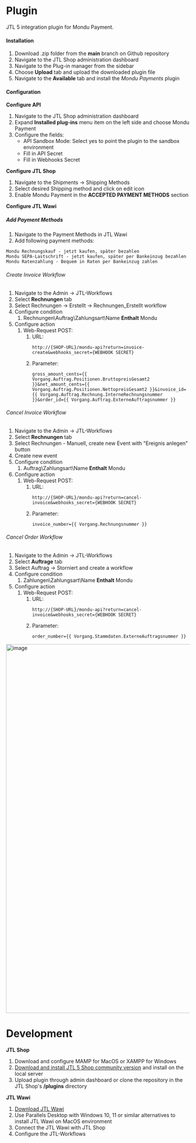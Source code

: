 # Plugin

JTL 5 integration plugin for Mondu Payment.

#### Installation

1. Download .zip folder from the **main** branch on Github repository
2. Navigate to the JTL Shop administration dashboard
3. Navigate to the Plug-in manager from the sidebar
4. Choose **Upload** tab and upload the downloaded plugin file
5. Navigate to the **Available** tab and install the *Mondu Payments* plugin

#### Configuration

**Configure API**

1. Navigate to the JTL Shop administration dashboard
2. Expand **Installed plug-ins** menu item on the left side and choose Mondu Payment
3. Configure the fields:
   * API Sandbox Mode: Select yes to point the plugin to the sandbox environment
   * Fill in API Secret
   * Fill in Webhooks Secret

**Configure JTL Shop**

1. Navigate to the Shipments -> Shipping Methods
2. Select desired Shipping method and click on edit icon
3. Enable Mondu Payment in the **ACCEPTED PAYMENT METHODS** section

**Configure JTL Wawi**

##### Add Payment Methods
1. Navigate to the Payment Methods in JTL Wawi
2. Add following payment methods:
```
Mondu Rechnungskauf - jetzt kaufen, später bezahlen
Mondu SEPA-Lastschrift - jetzt kaufen, später per Bankeinzug bezahlen
Mondu Ratenzahlung - Bequem in Raten per Bankeinzug zahlen
```

###### Create Invoice Workflow

1. Navigate to the Admin -> JTL-Workflows
2. Select **Rechnungen** tab
3. Select Rechnungen -> Erstellt -> Rechnungen_Erstellt workflow
4. Configure condition
   1. Rechnungen\Auftrag\Zahlungsart\Name **Enthalt** Mondu
5. Configure action
   1. Web-Request POST:
      1. URL:
         ```
         http://{SHOP-URL}/mondu-api?return=invoice-create&webhooks_secret={WEBHOOK SECRET}
         ```
      2. Parameter:
         ```
         gross_amount_cents={{ Vorgang.Auftrag.Positionen.BruttopreisGesamt2 }}&net_amount_cents={{ Vorgang.Auftrag.Positionen.NettopreisGesamt2 }}&invoice_id={{ Vorgang.Auftrag.Rechnung.InterneRechnungsnummer }}&order_id={{ Vorgang.Auftrag.ExterneAuftragsnummer }}
         ```

###### Cancel Invoice Workflow

1. Navigate to the Admin -> JTL-Workflows
2. Select **Rechnungen** tab
3. Select Rechnungen - Manuell, create new Event with "Ereignis anlegen" button
4. Create new event
5. Configure condition
   1. Auftrag\Zahlungsart\Name **Enthalt** Mondu
6. Configure action
   1. Web-Request POST:
      1. URL:
         ```
         http://{SHOP-URL}/mondu-api?return=cancel-invoice&webhooks_secret={WEBHOOK SECRET}
         ```
      2. Parameter:
         ```
         invoice_number={{ Vorgang.Rechnungsnummer }}
         ```

###### Cancel Order Workflow

1. Navigate to the Admin -> JTL-Workflows
2. Select **Auftrage** tab
3. Select Auftrag -> Storniert and create a workflow
4. Configure condition
   1. Zahlungen\Zahlungsart\Name **Enthalt** Mondu
5. Configure action
   1. Web-Request POST:
      1. URL:
         ```
         http://{SHOP-URL}/mondu-api?return=cancel-invoice&webhooks_secret={WEBHOOK SECRET}
         ```
      2. Parameter:
         ```
         order_number={{ Vorgang.Stammdaten.ExterneAuftragsnummer }}
         ```

<img width="1007" alt="image" src="https://user-images.githubusercontent.com/97665980/174281478-7d96ed59-67d9-42dc-8355-486ebb9f1cca.png">

# Development

**JTL Shop**

1. Download and configure MAMP for MacOS or XAMPP for Windows
2. [Download and install JTL 5 Shop community version](https://guide.jtl-software.de/jtl-shop/jtl-shop-kauf-editionen/jtl-shop-neu-installieren/) and install on the local server
3. Upload plugin through admin dashboard or clone the repository in the JTL Shop's **/plugins** directory

**JTL Wawi**

1. [Download JTL Wawi](https://www.jtl-software.de/jtl-wawi-download)
2. Use Parallels Desktop with Windows 10, 11 or similar alternatives to install JTL Wawi on MacOS environment
3. Connect the JTL Wawi with JTL Shop
4. Configure the JTL-Workflows
